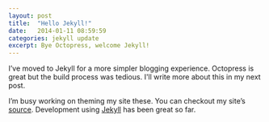 ```yaml
---
layout: post
title:  "Hello Jekyll!"
date:   2014-01-11 08:59:59
categories: jekyll update
excerpt: Bye Octopress, welcome Jekyll!
---
```


I&rsquo;ve moved to Jekyll for a more simpler blogging experience. Octopress is great but the build process was tedious. I'll write more about this in my next post.

I&rsquo;m busy working on theming my site these. You can checkout my site&rsquo;s [source](https://github.com/rishabhsrao/rishabhsrao.github.io). Development using [Jekyll](http://jekyllrb.com) has been great so far.
